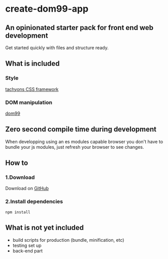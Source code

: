 # create-dom99-app

## An opinionated starter pack for front end web development


Get started quickly with files and structure ready.

## What is included

### Style

[tachyons CSS framework](http://tachyons.io/)

### DOM manipulation

[dom99](https://cdn.rawgit.com/GrosSacASac/DOM99/master/documentation/documentation.html)


## Zero second compile time during development

When developping using an es modules capable browser you don't have to bundle your js modules, just refresh your browser to see changes.

## How to


### 1.Download

Download on [GitHub](https://github.com/GrosSacASac/create-dom99-app/archive/master.zip)


### 2.Install dependencies

`npm install`




## What is not yet included

 * build scripts for production (bundle, minification, etc)
 * testing set up
 * back-end part
